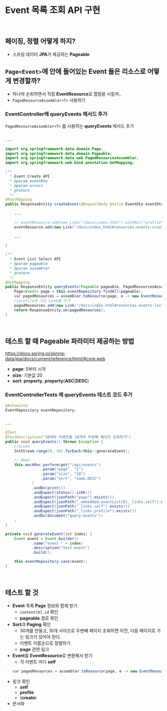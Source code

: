 # Event 목록 조회 API 구현
 
## 페이징, 정렬 어떻게 하지?
- 스프링 데이터 **JPA**가 제공하는 **Pageable**
 
## `Page<Event>`에 안에 들어있는 Event 들은 리소스로 어떻게 변경할까?
- 하나씩 순회하면서 직접 **EventResource**로 맵핑을 시킬까..
- `PagedResourceAssembler<T>` 사용하기

### EventController에 queryEvents 메서드 추가
`PagedResourceAssembler<T>` 를 사용하는 **queryEvents** 메서드 추가
```java

...

import org.springframework.data.domain.Page;
import org.springframework.data.domain.Pageable;
import org.springframework.data.web.PagedResourcesAssembler;
import org.springframework.web.bind.annotation.GetMapping;

/**
  * Event Create API
  * @param eventDto
  * @param errors
  * @return
  */
@PostMapping
public ResponseEntity createEvent(@RequestBody @Valid EventDto eventDto, Errors errors) {
    
    ...

    // eventResource.add(new Link("/docs/index.html").withRel("profile")); 를 아래와 같이 변경
    eventResource.add(new Link("/docs/index.html#resources-events-create").withRel("profile"));
    
    ...

}

/**
  * Event List Select API
  * @param pageable
  * @param assembler
  * @return
  */
@GetMapping
public ResponseEntity queryEvents(Pageable pageable, PagedResourcesAssembler<Event> assembler) {
    Page<Event> page = this.eventRepository.findAll(pageable);
    var pagedResources = assembler.toResource(page, e -> new EventResource(e));
    //profile로 가는 Link를 추가
    pagedResources.add(new Link("/docs/index.html#resources-events-list").withRel("profile"));
    return ResponseEntity.ok(pagedResources);
}
```
 
## 테스트 할 때 Pageable 파라미터 제공하는 방법
https://docs.spring.io/spring-data/jpa/docs/current/reference/html/#core.web

- **page**: 0부터 시작
- **size**: 기본값 20
- **sort**: **property**, **property**(**ASC**|**DESC**)

### EventControllerTests 에 queryEvents 테스트 코드 추가
```java
@Autowired
EventRepository eventRepository;


...

@Test
@TestDescription("30개의 이벤트를 10개씩 두번째 페이지 조회하기")
public void queryEvents() throws Exception {
    //Given
    IntStream.range(0, 30).forEach(this::generateEvent);

    // When
    this.mockMvc.perform(get("/api/events")
                .param("page", "1")
                .param("size", "10")
                .param("sort", "name,DESC")
            )
            .andDo(print())
            .andExpect(status().isOk())
            .andExpect(jsonPath("page").exists())
            .andExpect(jsonPath("_embedded.eventList[0]._links.self").exists())
            .andExpect(jsonPath("_links.self").exists())
            .andExpect(jsonPath("_links.profile").exists())
            .andDo(document("query-events"))
    ;
}

private void generateEvent(int index) {
    Event event = Event.builder()
            .name("event " + index)
            .description("test event")
            .build();

    this.eventRepository.save(event);
}
```
 
## 테스트 할 것
- **Event** 목록 **Page** 정보와 함께 받기
  - `content[0].id` 확인
  - **pageable** 경로 확인
- **Sort**과 **Paging** 확인
  - 30개를 만들고, 10개 사이즈로 두번째 페이지 조회하면 이전, 다음 페이지로 가는 링크가 있어야 한다.
  - 이벤트 이름순으로 정렬하기
  - **page** 관련 링크
- **Event**를 **EventResource**로 변환해서 받기
  - 각 이벤트 마다 **self**
  ```java
  var pagedResources = assembler.toResource(page, e -> new EventResource(e));
  ```
- 링크 확인
  - **self**
  - **profile**
  - (**create**)
- 문서화